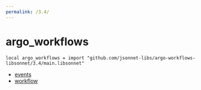 ```yaml
---
permalink: /3.4/
---
```


# argo_workflows

```jsonnet
local argo_workflows = import "github.com/jsonnet-libs/argo-workflows-libsonnet/3.4/main.libsonnet"
```



* [events](events/index.md)
* [workflow](workflow/index.md)